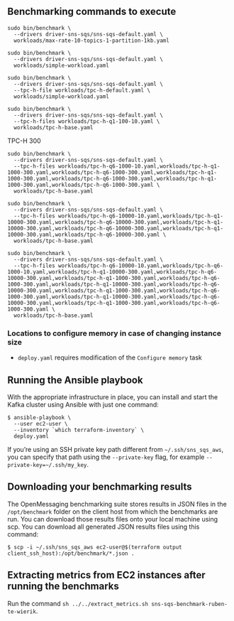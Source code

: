## Benchmarking commands to execute

```
sudo bin/benchmark \
  --drivers driver-sns-sqs/sns-sqs-default.yaml \
  workloads/max-rate-10-topics-1-partition-1kb.yaml
```

```
sudo bin/benchmark \
  --drivers driver-sns-sqs/sns-sqs-default.yaml \
  workloads/simple-workload.yaml
```

```
sudo bin/benchmark \
  --drivers driver-sns-sqs/sns-sqs-default.yaml \
  --tpc-h-file workloads/tpc-h-default.yaml \
  workloads/simple-workload.yaml
```

```
sudo bin/benchmark \
  --drivers driver-sns-sqs/sns-sqs-default.yaml \
  --tpc-h-files workloads/tpc-h-q1-100-10.yaml \
  workloads/tpc-h-base.yaml
```

TPC-H 300

```
sudo bin/benchmark \
  --drivers driver-sns-sqs/sns-sqs-default.yaml \
  --tpc-h-files workloads/tpc-h-q6-1000-10.yaml,workloads/tpc-h-q1-1000-300.yaml,workloads/tpc-h-q6-1000-300.yaml,workloads/tpc-h-q1-1000-300.yaml,workloads/tpc-h-q6-1000-300.yaml,workloads/tpc-h-q1-1000-300.yaml,workloads/tpc-h-q6-1000-300.yaml \
  workloads/tpc-h-base.yaml
```

```
sudo bin/benchmark \
  --drivers driver-sns-sqs/sns-sqs-default.yaml \
  --tpc-h-files workloads/tpc-h-q6-10000-10.yaml,workloads/tpc-h-q1-10000-300.yaml,workloads/tpc-h-q6-10000-300.yaml,workloads/tpc-h-q1-10000-300.yaml,workloads/tpc-h-q6-10000-300.yaml,workloads/tpc-h-q1-10000-300.yaml,workloads/tpc-h-q6-10000-300.yaml \
  workloads/tpc-h-base.yaml
```

```
sudo bin/benchmark \
  --drivers driver-sns-sqs/sns-sqs-default.yaml \
  --tpc-h-files workloads/tpc-h-q6-10000-10.yaml,workloads/tpc-h-q6-1000-10.yaml,workloads/tpc-h-q1-10000-300.yaml,workloads/tpc-h-q6-10000-300.yaml,workloads/tpc-h-q1-1000-300.yaml,workloads/tpc-h-q6-1000-300.yaml,workloads/tpc-h-q1-10000-300.yaml,workloads/tpc-h-q6-10000-300.yaml,workloads/tpc-h-q1-1000-300.yaml,workloads/tpc-h-q6-1000-300.yaml,workloads/tpc-h-q1-10000-300.yaml,workloads/tpc-h-q6-10000-300.yaml,workloads/tpc-h-q1-1000-300.yaml,workloads/tpc-h-q6-1000-300.yaml \
  workloads/tpc-h-base.yaml
```

### Locations to configure memory in case of changing instance size

* `deploy.yaml` requires modification of the `Configure memory` task

## Running the Ansible playbook

With the appropriate infrastructure in place, you can install and start the Kafka cluster using Ansible with just one command:

```
$ ansible-playbook \
  --user ec2-user \
  --inventory `which terraform-inventory` \
  deploy.yaml
```

If you’re using an SSH private key path different from `~/.ssh/sns_sqs_aws`, you can specify that path using the `--private-key` flag, for example `--private-key=~/.ssh/my_key`.

## Downloading your benchmarking results

The OpenMessaging benchmarking suite stores results in JSON files in the `/opt/benchmark` folder on the client host from which the benchmarks are run. You can download those results files onto your local machine using scp. You can download all generated JSON results files using this command:

```
$ scp -i ~/.ssh/sns_sqs_aws ec2-user@$(terraform output client_ssh_host):/opt/benchmark/*.json .
```

## Extracting metrics from EC2 instances after running the benchmarks

Run the command `sh ../../extract_metrics.sh sns-sqs-benchmark-ruben-te-wierik`.
